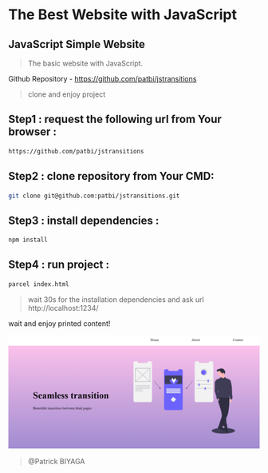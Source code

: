 # The Best Website with JavaScript

## JavaScript Simple Website 

>  The basic website with JavaScript.

Github Repository - https://github.com/patbi/jstransitions


> clone and enjoy project 

## Step1 : request the following url from Your browser :  

```bash
https://github.com/patbi/jstransitions
```

## Step2 : clone repository from Your CMD:

```bash
git clone git@github.com:patbi/jstransitions.git
```

## Step3 : install dependencies :

```bash
npm install
```

## Step4 : run project :

```bash
parcel index.html
```

> wait 30s for the installation dependencies and ask url http://localhost:1234/

wait and enjoy printed content!


![Preview](https://github.com/patbi/jstransitions/blob/master/IB.PNG)


> @Patrick BIYAGA
